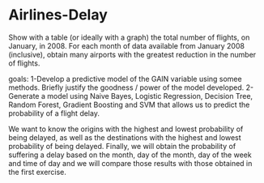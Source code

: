 # Airlines-Delay
Show with a table (or ideally with a graph) the total number of flights, on January, in 2008.
For each month of data available from January 2008 (inclusive), obtain many airports with the greatest reduction in the number of flights.


goals:
1-Develop a predictive model of the GAIN variable using somee methods. Briefly justify the goodness / power of the model developed.
2-Generate a model using Naive Bayes, Logistic Regression, Decision Tree, Random Forest, Gradient Boosting and SVM that allows us to predict the probability of a flight delay.

We want to know the origins with the highest and lowest probability of being delayed, as well as the destinations with the highest and lowest probability of being delayed. Finally, we will obtain the probability of suffering a delay based on the month, day of the month, day of the week and time of day and we will compare those results with those obtained in the first exercise.
